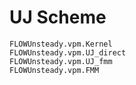 # UJ Scheme
```@docs
FLOWUnsteady.vpm.Kernel
FLOWUnsteady.vpm.UJ_direct
FLOWUnsteady.vpm.UJ_fmm
FLOWUnsteady.vpm.FMM
```
